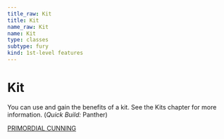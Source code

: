 ```yaml
---
title_raw: Kit
title: Kit
name_raw: Kit
name: Kit
type: classes
subtype: fury
kind: 1st-level features
---
```


# Kit

You can use and gain the benefits of a kit. See the Kits chapter for more information. (*Quick Build:* Panther)

[PRIMORDIAL CUNNING](./Primordial%20Cunning.md)
